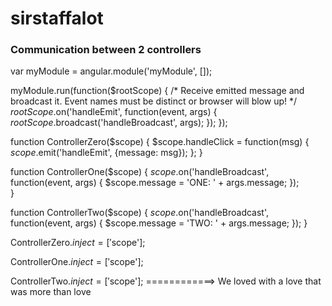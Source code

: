 sirstaffalot
============
### Communication between 2 controllers

var myModule = angular.module('myModule', []);

myModule.run(function($rootScope) {
    /*
        Receive emitted message and broadcast it.
        Event names must be distinct or browser will blow up!
    */
    $rootScope.$on('handleEmit', function(event, args) {
        $rootScope.$broadcast('handleBroadcast', args);
    });
});

function ControllerZero($scope) {
    $scope.handleClick = function(msg) {
        $scope.$emit('handleEmit', {message: msg});
    };
}

function ControllerOne($scope) {
    $scope.$on('handleBroadcast', function(event, args) {
        $scope.message = 'ONE: ' + args.message;
    });        
}

function ControllerTwo($scope) {
    $scope.$on('handleBroadcast', function(event, args) {
        $scope.message = 'TWO: ' + args.message;
    });
}

ControllerZero.$inject = ['$scope'];

ControllerOne.$inject = ['$scope'];

ControllerTwo.$inject = ['$scope'];
============> We loved with a love that was more than love


